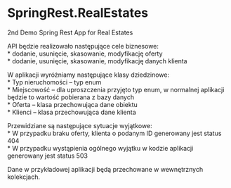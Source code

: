 # SpringRest.RealEstates
2nd Demo Spring Rest App for Real Estates 

API będzie realizowało następujące cele biznesowe:  
	* 
dodanie, usunięcie, skasowanie, modyfikację oferty  
	* 
dodanie, usunięcie, skasowanie, modyfikację danych klienta


W aplikacji wyróżniamy następujące klasy dziedzinowe:  
	* 
Typ nieruchomości – typ enum  
	* 
Miejscowość – dla uproszczenia przyjęto typ enum, w normalnej aplikacji będzie to wartość pobierana z bazy danych  
	* 
Oferta – klasa przechowująca dane obiektu  
	* 
Klienci – klasa przechowująca dane klienta  


Przewidziane są następujące sytuacje wyjątkowe:  
	* 
W przypadku braku oferty, klienta o podanym ID generowany jest status 404  
	* 
W przypadku wystąpienia ogólnego wyjątku w kodzie aplikacji generowany jest status 503  


Dane w przykładowej aplikacji będą przechowane w wewnętrznych kolekcjach.
